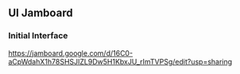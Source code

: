 ## UI Jamboard

### Initial Interface

https://jamboard.google.com/d/16C0-aCpWdahX1h78SHSJIZL9Dw5H1KbxJU_rImTVPSg/edit?usp=sharing
